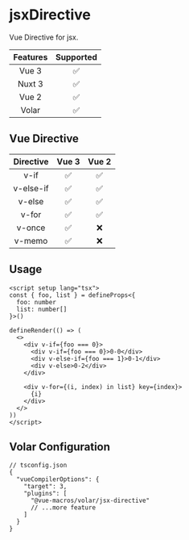 # jsxDirective

<StabilityLevel level="experimental" />

Vue Directive for jsx.

| Features |     Supported      |
| :------: | :----------------: |
|  Vue 3   | :white_check_mark: |
|  Nuxt 3  | :white_check_mark: |
|  Vue 2   | :white_check_mark: |
|  Volar   | :white_check_mark: |

## Vue Directive

|  Directive  |     Vue 3          |     Vue 2          |
| :---------: | :----------------: | :----------------: |
|  v-if       | :white_check_mark: | :white_check_mark: |
|  v-else-if  | :white_check_mark: | :white_check_mark: |
|  v-else     | :white_check_mark: | :white_check_mark: |
|  v-for      | :white_check_mark: | :white_check_mark: |
|  v-once     | :white_check_mark: |        :x:         |
|  v-memo     | :white_check_mark: |        :x:         |

## Usage

```vue
<script setup lang="tsx">
const { foo, list } = defineProps<{
  foo: number
  list: number[]
}>()

defineRender(() => (
  <>
    <div v-if={foo === 0}>
      <div v-if={foo === 0}>0-0</div>
      <div v-else-if={foo === 1}>0-1</div>
      <div v-else>0-2</div>
    </div>

    <div v-for={(i, index) in list} key={index}>
      {i}
    </div>
  </>
))
</script>
```

## Volar Configuration

```jsonc {6}
// tsconfig.json
{
  "vueCompilerOptions": {
    "target": 3,
    "plugins": [
      "@vue-macros/volar/jsx-directive"
      // ...more feature
    ]
  }
}
```

